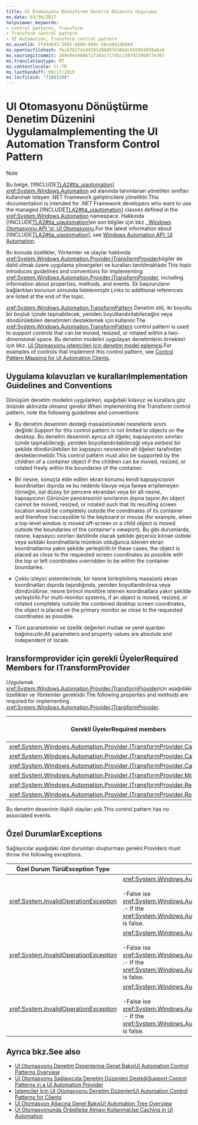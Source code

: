 ```yaml
---
title: UI Otomasyonu Dönüştürme Denetim Düzenini Uygulama
ms.date: 03/30/2017
helpviewer_keywords:
- control patterns, Transform
- Transform control pattern
- UI Automation, Transform control pattern
ms.assetid: 5f49d843-5845-4800-9d9c-56ce0d146844
ms.openlocfilehash: fbcb7b274144281d88d8fb36b9cb55043658a6a9
ms.sourcegitcommit: 289e06e904b72f34ac717dbcc5074239b977e707
ms.translationtype: MT
ms.contentlocale: tr-TR
ms.lasthandoff: 09/17/2019
ms.locfileid: "71043106"
---
```

# <a name="implementing-the-ui-automation-transform-control-pattern"></a><span data-ttu-id="633f2-102">UI Otomasyonu Dönüştürme Denetim Düzenini Uygulama</span><span class="sxs-lookup"><span data-stu-id="633f2-102">Implementing the UI Automation Transform Control Pattern</span></span>
> [!NOTE]
> <span data-ttu-id="633f2-103">Bu belge, [!INCLUDE[TLA2#tla_uiautomation](../../../includes/tla2sharptla-uiautomation-md.md)] <xref:System.Windows.Automation> ad alanında tanımlanan yönetilen sınıfları kullanmak isteyen .NET Framework geliştiricilere yöneliktir.</span><span class="sxs-lookup"><span data-stu-id="633f2-103">This documentation is intended for .NET Framework developers who want to use the managed [!INCLUDE[TLA2#tla_uiautomation](../../../includes/tla2sharptla-uiautomation-md.md)] classes defined in the <xref:System.Windows.Automation> namespace.</span></span> <span data-ttu-id="633f2-104">Hakkında [!INCLUDE[TLA2#tla_uiautomation](../../../includes/tla2sharptla-uiautomation-md.md)]en son bilgiler için bkz [. Windows Otomasyonu API 'si: UI Otomasyonu](https://go.microsoft.com/fwlink/?LinkID=156746).</span><span class="sxs-lookup"><span data-stu-id="633f2-104">For the latest information about [!INCLUDE[TLA2#tla_uiautomation](../../../includes/tla2sharptla-uiautomation-md.md)], see [Windows Automation API: UI Automation](https://go.microsoft.com/fwlink/?LinkID=156746).</span></span>  
  
 <span data-ttu-id="633f2-105">Bu konuda özellikler, Yöntemler ve olaylar hakkında <xref:System.Windows.Automation.Provider.ITransformProvider>bilgiler de dahil olmak üzere uygulama yönergeleri ve kuralları tanıtılmaktadır.</span><span class="sxs-lookup"><span data-stu-id="633f2-105">This topic introduces guidelines and conventions for implementing <xref:System.Windows.Automation.Provider.ITransformProvider>, including information about properties, methods, and events.</span></span> <span data-ttu-id="633f2-106">Ek başvuruların bağlantıları konunun sonunda listelenmiştir.</span><span class="sxs-lookup"><span data-stu-id="633f2-106">Links to additional references are listed at the end of the topic.</span></span>  
  
 <span data-ttu-id="633f2-107"><xref:System.Windows.Automation.TransformPattern> Denetim stili, iki boyutlu bir boşluk içinde taşınabilecek, yeniden boyutlandırılabileceğini veya döndürülebilen denetimleri desteklemek için kullanılır.</span><span class="sxs-lookup"><span data-stu-id="633f2-107">The <xref:System.Windows.Automation.TransformPattern> control pattern is used to support controls that can be moved, resized, or rotated within a two-dimensional space.</span></span> <span data-ttu-id="633f2-108">Bu denetim modelini uygulayan denetimlerin örnekleri için bkz. [UI Otomasyonu istemcileri Için denetim model eşlemesi](control-pattern-mapping-for-ui-automation-clients.md).</span><span class="sxs-lookup"><span data-stu-id="633f2-108">For examples of controls that implement this control pattern, see [Control Pattern Mapping for UI Automation Clients](control-pattern-mapping-for-ui-automation-clients.md).</span></span>  
  
<a name="Implementation_Guidelines_and_Conventions"></a>   
## <a name="implementation-guidelines-and-conventions"></a><span data-ttu-id="633f2-109">Uygulama kılavuzları ve kuralları</span><span class="sxs-lookup"><span data-stu-id="633f2-109">Implementation Guidelines and Conventions</span></span>  
 <span data-ttu-id="633f2-110">Dönüşüm denetim modelini uygularken, aşağıdaki kılavuz ve kurallara göz önünde aklınızda olmanız gerekir:</span><span class="sxs-lookup"><span data-stu-id="633f2-110">When implementing the Transform control pattern, note the following guidelines and conventions:</span></span>  
  
- <span data-ttu-id="633f2-111">Bu denetim deseninin desteği masaüstündeki nesnelerle sınırlı değildir.</span><span class="sxs-lookup"><span data-stu-id="633f2-111">Support for this control pattern is not limited to objects on the desktop.</span></span> <span data-ttu-id="633f2-112">Bu denetim deseninin ayrıca alt öğeler, kapsayıcının sınırları içinde taşınabileceği, yeniden boyutlandırılabileceği veya serbest bir şekilde döndürülebilen bir kapsayıcı nesnesinin alt öğeleri tarafından desteklenmelidir.</span><span class="sxs-lookup"><span data-stu-id="633f2-112">This control pattern must also be supported by the children of a container object if the children can be moved, resized, or rotated freely within the boundaries of the container.</span></span>  
  
- <span data-ttu-id="633f2-113">Bir nesne, sonuçta elde edilen ekran konumu kendi kapsayıcısının koordinatları dışında ve bu nedenle klavye veya fareye erişilemeyen (örneğin, üst düzey bir pencere ekrandan veya bir alt nesne, kapsayıcının Görünüm penceresinin sınırlarının dışına taşınır.</span><span class="sxs-lookup"><span data-stu-id="633f2-113">An object cannot be moved, resized, or rotated such that its resulting screen location would be completely outside the coordinates of its container and therefore inaccessible to the keyboard or mouse (for example, when a top-level window is moved off-screen or a child object is moved outside the boundaries of the container's viewport).</span></span> <span data-ttu-id="633f2-114">Bu gibi durumlarda, nesne, kapsayıcı sınırları dahilinde olacak şekilde geçersiz kılınan üstteki veya soldaki koordinatlarla mümkün olduğunca istenen ekran koordinatlarına yakın şekilde yerleştirilir.</span><span class="sxs-lookup"><span data-stu-id="633f2-114">In these cases, the object is placed as close to the requested screen coordinates as possible with the top or left coordinates overridden to be within the container boundaries.</span></span>  
  
- <span data-ttu-id="633f2-115">Çoklu izleyici sistemlerinde, bir nesne birleştirilmiş masaüstü ekran koordinatları dışında taşındığında, yeniden boyutlandırılırsa veya döndürülürse, nesne birincil monitöre istenen koordinatlara yakın şekilde yerleştirilir.</span><span class="sxs-lookup"><span data-stu-id="633f2-115">For multi-monitor systems, if an object is moved, resized, or rotated completely outside the combined desktop screen coordinates, the object is placed on the primary monitor as close to the requested coordinates as possible.</span></span>  
  
- <span data-ttu-id="633f2-116">Tüm parametreler ve özellik değerleri mutlak ve yerel ayardan bağımsızdır.</span><span class="sxs-lookup"><span data-stu-id="633f2-116">All parameters and property values are absolute and independent of locale.</span></span>  
  
<a name="Required_Members_for_the_IValueProvider_Interface"></a>   
## <a name="required-members-for-itransformprovider"></a><span data-ttu-id="633f2-117">Iransformprovider için gerekli Üyeler</span><span class="sxs-lookup"><span data-stu-id="633f2-117">Required Members for ITransformProvider</span></span>  
 <span data-ttu-id="633f2-118">Uygulamak <xref:System.Windows.Automation.Provider.ITransformProvider>için aşağıdaki özellikler ve Yöntemler gereklidir.</span><span class="sxs-lookup"><span data-stu-id="633f2-118">The following properties and methods are required for implementing <xref:System.Windows.Automation.Provider.ITransformProvider>.</span></span>  
  
|<span data-ttu-id="633f2-119">Gerekli Üyeler</span><span class="sxs-lookup"><span data-stu-id="633f2-119">Required members</span></span>|<span data-ttu-id="633f2-120">Üye türü</span><span class="sxs-lookup"><span data-stu-id="633f2-120">Member type</span></span>|<span data-ttu-id="633f2-121">Notlar</span><span class="sxs-lookup"><span data-stu-id="633f2-121">Notes</span></span>|  
|----------------------|-----------------|-----------|  
|<xref:System.Windows.Automation.Provider.ITransformProvider.CanMove%2A>|<span data-ttu-id="633f2-122">Özellik</span><span class="sxs-lookup"><span data-stu-id="633f2-122">Property</span></span>|<span data-ttu-id="633f2-123">Yok.</span><span class="sxs-lookup"><span data-stu-id="633f2-123">None</span></span>|  
|<xref:System.Windows.Automation.Provider.ITransformProvider.CanResize%2A>|<span data-ttu-id="633f2-124">Özellik</span><span class="sxs-lookup"><span data-stu-id="633f2-124">Property</span></span>|<span data-ttu-id="633f2-125">Yok.</span><span class="sxs-lookup"><span data-stu-id="633f2-125">None</span></span>|  
|<xref:System.Windows.Automation.Provider.ITransformProvider.CanRotate%2A>|<span data-ttu-id="633f2-126">Özellik</span><span class="sxs-lookup"><span data-stu-id="633f2-126">Property</span></span>|<span data-ttu-id="633f2-127">Yok.</span><span class="sxs-lookup"><span data-stu-id="633f2-127">None</span></span>|  
|<xref:System.Windows.Automation.Provider.ITransformProvider.Move%2A>|<span data-ttu-id="633f2-128">Yöntem</span><span class="sxs-lookup"><span data-stu-id="633f2-128">Method</span></span>|<span data-ttu-id="633f2-129">Yok.</span><span class="sxs-lookup"><span data-stu-id="633f2-129">None</span></span>|  
|<xref:System.Windows.Automation.Provider.ITransformProvider.Resize%2A>|<span data-ttu-id="633f2-130">Yöntem</span><span class="sxs-lookup"><span data-stu-id="633f2-130">Method</span></span>|<span data-ttu-id="633f2-131">Yok.</span><span class="sxs-lookup"><span data-stu-id="633f2-131">None</span></span>|  
|<xref:System.Windows.Automation.Provider.ITransformProvider.Rotate%2A>|<span data-ttu-id="633f2-132">Yöntem</span><span class="sxs-lookup"><span data-stu-id="633f2-132">Method</span></span>|<span data-ttu-id="633f2-133">Yok.</span><span class="sxs-lookup"><span data-stu-id="633f2-133">None</span></span>|  
  
 <span data-ttu-id="633f2-134">Bu denetim deseninin ilişkili olayları yok.</span><span class="sxs-lookup"><span data-stu-id="633f2-134">This control pattern has no associated events.</span></span>  
  
<a name="Exceptions"></a>   
## <a name="exceptions"></a><span data-ttu-id="633f2-135">Özel Durumlar</span><span class="sxs-lookup"><span data-stu-id="633f2-135">Exceptions</span></span>  
 <span data-ttu-id="633f2-136">Sağlayıcılar aşağıdaki özel durumları oluşturması gerekir.</span><span class="sxs-lookup"><span data-stu-id="633f2-136">Providers must throw the following exceptions.</span></span>  
  
|<span data-ttu-id="633f2-137">Özel Durum Türü</span><span class="sxs-lookup"><span data-stu-id="633f2-137">Exception Type</span></span>|<span data-ttu-id="633f2-138">Koşul</span><span class="sxs-lookup"><span data-stu-id="633f2-138">Condition</span></span>|  
|--------------------|---------------|  
|<xref:System.InvalidOperationException>|<xref:System.Windows.Automation.Provider.ITransformProvider.Move%2A><br /><br /> <span data-ttu-id="633f2-139">-False ise <xref:System.Windows.Automation.TransformPatternIdentifiers.CanMoveProperty> .</span><span class="sxs-lookup"><span data-stu-id="633f2-139">-   If the <xref:System.Windows.Automation.TransformPatternIdentifiers.CanMoveProperty> is false.</span></span>|  
|<xref:System.InvalidOperationException>|<xref:System.Windows.Automation.Provider.ITransformProvider.Resize%2A><br /><br /> <span data-ttu-id="633f2-140">-False ise <xref:System.Windows.Automation.TransformPatternIdentifiers.CanResizeProperty> .</span><span class="sxs-lookup"><span data-stu-id="633f2-140">-   If the <xref:System.Windows.Automation.TransformPatternIdentifiers.CanResizeProperty> is false.</span></span>|  
|<xref:System.InvalidOperationException>|<xref:System.Windows.Automation.Provider.ITransformProvider.Rotate%2A><br /><br /> <span data-ttu-id="633f2-141">-False ise <xref:System.Windows.Automation.TransformPatternIdentifiers.CanRotateProperty> .</span><span class="sxs-lookup"><span data-stu-id="633f2-141">-   If the <xref:System.Windows.Automation.TransformPatternIdentifiers.CanRotateProperty> is false.</span></span>|  
  
## <a name="see-also"></a><span data-ttu-id="633f2-142">Ayrıca bkz.</span><span class="sxs-lookup"><span data-stu-id="633f2-142">See also</span></span>

- [<span data-ttu-id="633f2-143">UI Otomasyonu Denetim Desenlerine Genel Bakış</span><span class="sxs-lookup"><span data-stu-id="633f2-143">UI Automation Control Patterns Overview</span></span>](ui-automation-control-patterns-overview.md)
- [<span data-ttu-id="633f2-144">UI Otomasyonu Sağlayıcıda Denetim Düzenleri Desteği</span><span class="sxs-lookup"><span data-stu-id="633f2-144">Support Control Patterns in a UI Automation Provider</span></span>](support-control-patterns-in-a-ui-automation-provider.md)
- [<span data-ttu-id="633f2-145">İstemciler İçin UI Otomasyonu Denetim Düzenleri</span><span class="sxs-lookup"><span data-stu-id="633f2-145">UI Automation Control Patterns for Clients</span></span>](ui-automation-control-patterns-for-clients.md)
- [<span data-ttu-id="633f2-146">UI Otomasyon Ağacına Genel Bakış</span><span class="sxs-lookup"><span data-stu-id="633f2-146">UI Automation Tree Overview</span></span>](ui-automation-tree-overview.md)
- [<span data-ttu-id="633f2-147">UI Otomasyonunda Önbelleğe Almayı Kullanma</span><span class="sxs-lookup"><span data-stu-id="633f2-147">Use Caching in UI Automation</span></span>](use-caching-in-ui-automation.md)
